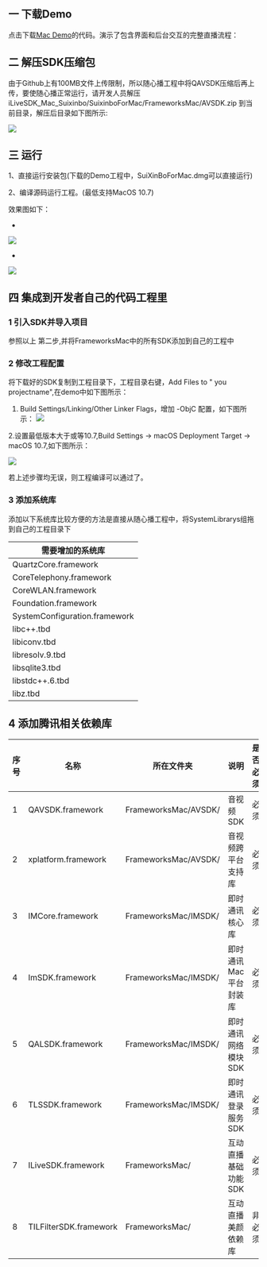 ## 一 下载Demo
点击下载[Mac Demo](https://github.com/zhaoyang21cn/iLiveSDK_Mac_Suixinbo)的代码。演示了包含界面和后台交互的完整直播流程：<br/>

## 二 解压SDK压缩包

由于Github上有100MB文件上传限制，所以随心播工程中将QAVSDK压缩后再上传，要使随心播正常运行，请开发人员解压iLiveSDK_Mac_Suixinbo/SuixinboForMac/FrameworksMac/AVSDK.zip 到当前目录，解压后目录如下图所示:

![](http://imgcache.tce.fsphere.cn/image/mc.qcloudimg.com/static/img/e70b619d7c575b395680c4242f528f4f/image.png)

## 三 运行

1、直接运行安装包(下载的Demo工程中，SuiXinBoForMac.dmg可以直接运行)

2、编译源码运行工程。(最低支持MacOS 10.7)

效果图如下：

* <div align=center>
<img src="http://imgcache.tce.fsphere.cn/image/mc.qcloudimg.com/static/img/2b146c664a2d0d74f3a57a79d8c06a2b/image.png"/>

* <div align=center>
<img src="http://imgcache.tce.fsphere.cn/image/mc.qcloudimg.com/static/img/d34af5a50720dca145728112d2195522/image.png"/>

## 四 集成到开发者自己的代码工程里
### 1 引入SDK并导入项目 

参照以上 第二步,并将FrameworksMac中的所有SDK添加到自己的工程中 

### 2 修改工程配置
将下载好的SDK复制到工程目录下，工程目录右键，Add Files to " you projectname",在demo中如下图所示：

1. Build Settings/Linking/Other Linker Flags，增加 -ObjC 配置，如下图所示：
![](http://imgcache.tce.fsphere.cn/image/mc.qcloudimg.com/static/img/9e48e62964428b6b12e11c262ff29178/image.png)

2.设置最低版本大于或等10.7,Build Settings -> macOS Deployment Target -> macOS 10.7,如下图所示：

![](http://imgcache.tce.fsphere.cn/image/mc.qcloudimg.com/static/img/592954bf985115b7089147800a3667c8/image.png)

若上述步骤均无误，则工程编译可以通过了。

### 3 添加系统库
添加以下系统库比较方便的方法是直接从随心播工程中，将SystemLibrarys组拖到自己的工程目录下

|  需要增加的系统库 |
|------------|
|QuartzCore.framework|
|CoreTelephony.framework|
|CoreWLAN.framework|
|Foundation.framework|
|SystemConfiguration.framework|
|libc++.tbd|
|libiconv.tbd|
|libresolv.9.tbd|
|libsqlite3.tbd|
|libstdc++.6.tbd|
|libz.tbd|

## 4 添加腾讯相关依赖库

|序号|名称|所在文件夹|说明|是否必须|
|--|--|--|--|--|
|1|QAVSDK.framework|FrameworksMac/AVSDK/|音视频SDK|必须|
|2|xplatform.framework|FrameworksMac/AVSDK/|音视频跨平台支持库|必须|
|3|IMCore.framework|FrameworksMac/IMSDK/|即时通讯核心库|必须|
|4|ImSDK.framework|FrameworksMac/IMSDK/|即时通讯Mac平台封装库|必须|
|5|QALSDK.framework|FrameworksMac/IMSDK/|即时通讯网络模块SDK|必须|
|6|TLSSDK.framework|FrameworksMac/IMSDK/|即时通讯登录服务SDK|必须|
|7|ILiveSDK.framework|FrameworksMac/|互动直播基础功能SDK|必须|
|8|TILFilterSDK.framework|FrameworksMac/|互动直播美颜依赖库|非必须|

